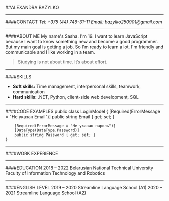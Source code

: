 ##ALEXANDRA BAZYLKO
***
####CONTACT
_Tel: +375 (44) 746-31-11_
_Email: bazylko250901@gmail.com_
***
####ABOUT ME
My name's Sasha. I'm 19. I want to learn JavaScript because I want to know something new and become a good programmer. But my main goal is getting a job. So I'm ready to learn a lot. I'm friendly and communicable and I like working in a team.

>Studying is not about time. It’s about effort. 
***
####SKILLS
- __Soft skills:__ Time management, interpersonal skills, teamwork, communication
- __Hard skills:__ .NET, Python, client-side web development, SQL
***
####CODE EXAMPLES
        public class LoginModel
    {
        [Required(ErrorMessage = "Не указан Email")]
        public string Email { get; set; }

        [Required(ErrorMessage = "Не указан пароль")]
        [DataType(DataType.Password)]
        public string Password { get; set; }
    }
***
####WORK EXPERIENCE
***
####EDUCATION
2018 – 2022 Belarusian National Technical University
Faculty of Information Technology and Robotics 
***
####ENGLISH LEVEL
2019 – 2020 Streamline Language School (A1)
2020 – 2021 Streamline Language School (A2)
